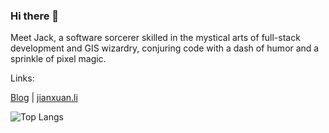 ### Hi there 👋

Meet Jack, a software sorcerer skilled in the mystical arts of full-stack development and GIS wizardry, conjuring code with a dash of humor and a sprinkle of pixel magic.

Links:

[Blog](https://freeyeti.net) | [jianxuan.li](https://jianxuan.li)

<picture>
  <img alt="Top Langs" src="https://github-readme-stats.vercel.app/api/top-langs/?username=Jianxuan-Li&layout=compact&theme=graywhite&hide=jupyter%20notebook,PLpgSQL,javascript,Dockerfile,PHP,HTML,CSS,Shell">
</picture>
